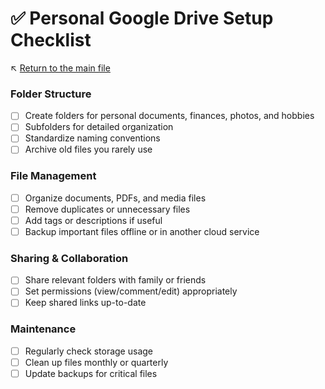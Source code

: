 # ✅ Personal Google Drive Setup Checklist

↖️ [Return to the main file](../README.md)

### Folder Structure
- [ ] Create folders for personal documents, finances, photos, and hobbies
- [ ] Subfolders for detailed organization
- [ ] Standardize naming conventions
- [ ] Archive old files you rarely use

### File Management
- [ ] Organize documents, PDFs, and media files
- [ ] Remove duplicates or unnecessary files
- [ ] Add tags or descriptions if useful
- [ ] Backup important files offline or in another cloud service

### Sharing & Collaboration
- [ ] Share relevant folders with family or friends
- [ ] Set permissions (view/comment/edit) appropriately
- [ ] Keep shared links up-to-date

### Maintenance
- [ ] Regularly check storage usage
- [ ] Clean up files monthly or quarterly
- [ ] Update backups for critical files